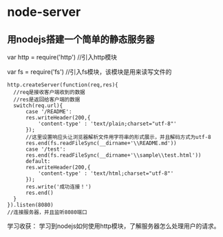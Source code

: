 # node-server
## 用nodejs搭建一个简单的静态服务器

var http = require('http')    //引入http模块

var fs = require('fs')        //引入fs模块，该模块是用来读写文件的




  	http.createServer(function(req,res){
      //req是接收客户端收到的数据
      //res是返回给客户端的数据
      switch(req.url){
          case '/README':
          res.writeHeader(200,{
              'content-type' : 'text/plain;charset="utf-8"'
          });
          //这里设置响应头让浏览器解析文件用字符串的形式展示，并且解码方式为utf-8
          res.end(fs.readFileSync(__dirname+'\\README.md'))
          case '/test':
          res.end(fs.readFileSync(__dirname+'\\sample\\test.html'))
          default:
          res.writeHeader(200,{
              'content-type' : 'text/html;charset="utf-8"'
          });
          res.write('成功连接！')
          res.end()
      }
  	}).listen(8080)
    //连接服务器，并且监听8080端口



学习收获：
学习到nodejs如何使用http模块，了解服务器怎么处理用户的请求。

